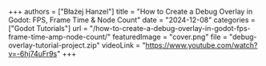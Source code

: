 +++
authors = ["Błażej Hanzel"]
title = "How to Create a Debug Overlay in Godot: FPS, Frame Time & Node Count"
date = "2024-12-08"
categories = ["Godot Tutorials"]
url = "/how-to-create-a-debug-overlay-in-godot-fps-frame-time-amp-node-count/"
featuredImage = "cover.png"
file = "debug-overlay-tutorial-project.zip"
videoLink = "https://www.youtube.com/watch?v=-6hj74uFr9s"
+++

